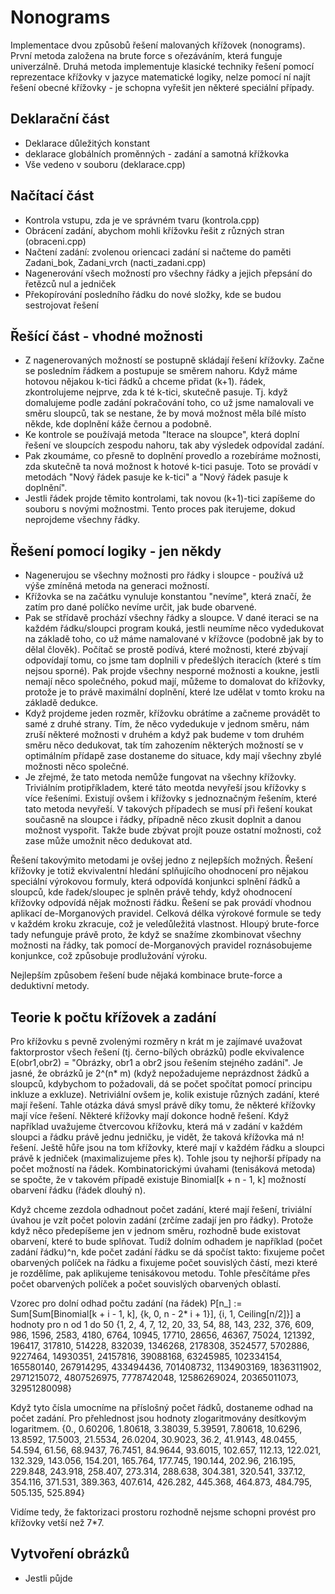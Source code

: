 # Nonograms

Implementace dvou způsobů řešení malovaných křížovek (nonograms). První metoda založena na brute force s ořezáváním, která funguje univerzálně. Druhá metoda implementuje klasické techniky řešení pomocí reprezentace křížovky v jazyce matematické logiky, nelze pomocí ní najít řešení obecné křížovky - je schopna vyřešit jen některé speciální případy. 

Deklarační část
--------------------------------------
* Deklarace důležitých konstant
* deklarace globálních proměnných - zadání a samotná křížkovka
* Vše vedeno v souboru (deklarace.cpp)

Načítací část
---------------------------------------
* Kontrola vstupu, zda je ve správném tvaru (kontrola.cpp)
* Obrácení zadání, abychom mohli křížovku řešit z různých stran (obraceni.cpp)
* Načtení zadání: zvolenou oriencaci zadání si načteme do paměti Zadani_bok, Zadani_vrch (nacti_zadani.cpp)
* Nagenerování všech možností pro všechny řádky a jejich přepsání do řetězců nul a jedniček
* Překopírování posledního řádku do nové složky, kde se budou sestrojovat řešení

Řešící část - vhodné možnosti
---------------------------------------
* Z nagenerovaných možností se postupně skládají řešení křížovky. Začne se posledním řádkem a postupuje se směrem nahoru. Když máme hotovou nějakou k-tici řádků a chceme přidat (k+1). řádek, zkontrolujeme nejprve, zda k té k-tici, skutečně pasuje. Tj. když domalujeme podle zadání pokračování toho, co už jsme namalovali ve směru sloupců, tak se nestane, že by mová možnost měla bílé místo někde, kde doplnění káže černou a podobně. 
* Ke kontrole se používajá metoda "Iterace na sloupce", která doplní řešení ve sloupcích zespodu nahoru, tak aby výsledek odpovídal zadání.
* Pak zkoumáme, co přesně to doplnění provedlo a rozebíráme možnosti, zda skutečně ta nová možnost k hotové k-tici pasuje. Toto se provádí v metodách "Nový řádek pasuje ke k-tici" a "Nový řádek pasuje k doplnění".
* Jestli řádek projde těmito kontrolami, tak novou (k+1)-tici zapíšeme do souboru s novými možnostmi. Tento proces pak iterujeme, dokud neprojdeme všechny řádky.

Řešení pomocí logiky - jen někdy
---------------------------------------
* Nagenerujou se všechny možnosti pro řádky i sloupce - používá už výše zmíněná metoda na generaci možností.
* Křížovka se na začátku vynuluje konstantou "nevíme", která značí, že zatím pro dané políčko nevíme určit, jak bude obarvené.
* Pak se střídavě prochází všechny řádky a sloupce. V dané iteraci se na každém řádku/sloupci program kouká, jestli neumíme něco vydedukovat na základě toho, co už máme namalované v křížovce (podobně jak by to dělal člověk). Počítač se prostě podívá, které možnosti, které zbývají odpovídají tomu, co jsme tam doplnili v předešlých iteracích (které s tím nejsou sporné). Pak projde všechny nesporné možnosti a koukne, jestli nemají něco společného, pokud mají, můžeme to domalovat do křížovky, protože je to právě maximální doplnění, které lze udělat v tomto kroku na základě dedukce.
* Když projdeme jeden rozměr, křížovku obrátíme a začneme provádět to samé z druhé strany. Tím, že něco vydedukuje v jednom směru, nám zruší některé možnosti v druhém a když pak budeme v tom druhém směru něco dedukovat, tak tím zahozením některých možností se v optimálním přídapě zase dostaneme do situace, kdy mají všechny zbylé možnosti něco společné.
* Je zřejmé, že tato metoda nemůže fungovat na všechny křížovky. Triviálním protipříkladem, které táto meotda nevyřeší jsou křížovky s více řešeními. Existují ovšem i křížovky s jednoznačným řešením, které tato metoda nevyřeší. V takových případech se musí při řešení koukat současně na sloupce i řádky, případně něco zkusit doplnit a danou možnost vyspořit. Takže bude zbývat projít pouze ostatní možnosti, což zase může umožnit něco dedukovat atd.

Řešení takovýmito metodami je ovšej jedno z nejlepších možných. Řešení křížovky je totiž ekvivalentní hledání splňujícího ohodnocení pro nějakou speciální výrokovou formuly, která odpovídá konjunkci splnění řádků a sloupců, kde řadek/sloupec je splněn právě tehdy, když ohodnocení křížovky odpovídá nějak možnosti řádku. Řešení se pak provádí vhodnou aplikací de-Morganových pravidel. Celková délka výrokové formule se tedy v každém kroku zkracuje, což je veledůležitá vlastnost. Hloupý brute-force tady nefunguje právě proto, že když se snažíme zkombinovat všechny možnosti na řádky, tak pomocí de-Morganových pravidel roznásobujeme konjunkce, což způsobuje prodlužování výroku.

Nejlepším způsobem řešení bude nějaká kombinace brute-force a deduktivní metody.

Teorie k počtu křížovek a zadání
---------------------------------------
Pro křížovku s pevně zvolenými rozměry n krát m je zajímavé uvažovat faktorprostor všech řešení (tj. černo-bílých obrázků) podle ekvivalence E(obr1,obr2) = "Obrázky, obr1 a obr2 jsou řešením stejného zadání". Je jasné, že obrázků je 2^(n* m) (když nepožadujeme neprázdnost žádků a sloupců, kdybychom to požadovali, dá se počet spočítat pomocí principu inkluze a exkluze). Netriviální ovšem je, kolik existuje různých zadání, které mají řešení. Tahle otázka dává smysl právě díky tomu, že některé křížovky mají více řešení. Některé křížovky mají dokonce hodně řešení. Když například uvažujeme čtvercovou křížovku, která má v zadání v každém sloupci a řádku právě jednu jedničku, je vidět, že taková křížovka má n! řešení. Ještě hůře jsou na tom křížovky, které mají v každém řádku a sloupci právě k jedniček (maximalizujeme přes k). Tohle jsou ty nejhorší případy na počet možností na řádek. Kombinatorickými úvahami (tenisáková metoda) se spočte, že v takovém případě existuje Binomial[k + n - 1, k] možností obarvení řádku (řádek dlouhý n).

Když chceme zezdola odhadnout počet zadání, které mají řešení, triviální úvahou je vzít počet polovin zadání (zrčíme zadají jen pro řádky). Protože když něco předepíšeme jen v jednom směru, rozhodně bude existovat obarvení, které to bude splňovat. Tudíž dolním odhadem je například (počet zadání řádku)^n, kde počet zadání řádku se dá spočíst takto: fixujeme počet obarvených políček na řádku a fixujeme počet souvislých částí, mezi které je rozdělíme, pak aplikujeme tenisákovou metodu. Tohle přesčítáme přes počet obarvených políček a počet souvislých obarvených oblastí.

Vzorec pro dolní odhad počtu zadání (na řádek)
P[n_] := Sum[Sum[Binomial[k + i - 1, k], {k, 0, n - 2* i + 1}], {i, 1, Ceiling[n/2]}]
a hodnoty pro n od 1 do 50
{1, 2, 4, 7, 12, 20, 33, 54, 88, 143, 232, 376, 609, 986, 1596, 2583, 4180, 6764, 10945, 17710, 28656, 46367, 75024, 121392, 196417,  317810, 514228, 832039, 1346268, 2178308, 3524577, 5702886, 9227464, 14930351, 24157816, 39088168, 63245985, 102334154, 165580140,  267914295, 433494436, 701408732, 1134903169, 1836311902, 2971215072, 4807526975, 7778742048, 12586269024, 20365011073, 32951280098}

Když tyto čísla umocníme na příslošný počet řádků, dostaneme odhad na počet zadání. Pro přehlednost jsou hodnoty zlogaritmovány desítkovým logaritmem.
{0., 0.60206, 1.80618, 3.38039, 5.39591, 7.80618, 10.6296, 13.8592, 17.5003, 21.5534, 26.0204, 30.9023, 36.2, 41.9143, 48.0455, 54.594, 61.56, 68.9437, 76.7451, 84.9644, 93.6015, 102.657, 112.13, 122.021, 132.329, 143.056, 154.201, 165.764, 177.745, 190.144, 202.96, 216.195, 229.848, 243.918, 258.407, 273.314, 288.638, 304.381, 320.541, 337.12, 354.116, 371.531, 389.363, 407.614, 426.282, 445.368, 464.873, 484.795, 505.135, 525.894}

Vidíme tedy, že faktorizaci prostoru rozhodně nejsme schopni provést pro křížovky vetší než 7*7.

Vytvoření obrázků
---------------------------------------
* Jestli půjde
